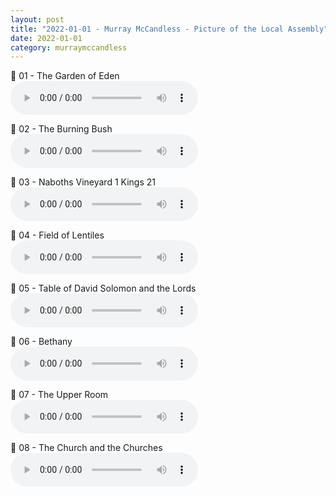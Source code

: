 ```yaml
---
layout: post
title: "2022-01-01 - Murray McCandless - Picture of the Local Assembly"
date: 2022-01-01
category: murraymccandless
---
```


<p>
🎵 01 - The Garden of Eden <br>
<audio controls>
  <source src="https://archive.org/download/murray-mccandless-ministry-messages/2022-01-01%20-%20Murray%20McCandless%20-%20Picture%20of%20the%20Local%20Assembly/Ministry01-MurrayM-Pictures-of-the-Assembly-The-Garden-of-Eden-640x360-1.mp3" type="audio/mpeg">
  Your browser does not support the audio element.
</audio>
</p>
<p>
🎵 02 - The Burning Bush <br>
<audio controls>
  <source src="https://archive.org/download/murray-mccandless-ministry-messages/2022-01-01%20-%20Murray%20McCandless%20-%20Picture%20of%20the%20Local%20Assembly/Ministry02-MurrayM-Pictures-of-the-Assembly-The-Burning-Bush-640x360-1.mp3" type="audio/mpeg">
  Your browser does not support the audio element.
</audio>
</p>
<p>
🎵 03 - Naboths Vineyard 1 Kings 21 <br>
<audio controls>
  <source src="https://archive.org/download/murray-mccandless-ministry-messages/2022-01-01%20-%20Murray%20McCandless%20-%20Picture%20of%20the%20Local%20Assembly/Ministry03-MurrayM-Jan24-Pictures-of-the-Assembly-Naboths-Vineyard-1Kings21-640x360-1.mp3" type="audio/mpeg">
  Your browser does not support the audio element.
</audio>
</p>
<p>
🎵 04 - Field of Lentiles <br>
<audio controls>
  <source src="https://archive.org/download/murray-mccandless-ministry-messages/2022-01-01%20-%20Murray%20McCandless%20-%20Picture%20of%20the%20Local%20Assembly/Ministry04-MurrayM-Jan31-Pictures-of-the-Assembly-Field-of-Lentiles-640x360-1.mp3" type="audio/mpeg">
  Your browser does not support the audio element.
</audio>
</p>
<p>
🎵 05 - Table of David Solomon and the Lords <br>
<audio controls>
  <source src="https://archive.org/download/murray-mccandless-ministry-messages/2022-01-01%20-%20Murray%20McCandless%20-%20Picture%20of%20the%20Local%20Assembly/Ministry05-MurrayM-Feb7-Pictures-of-the-Assembly-Table-of-David-Solomon-and-the-Lords-640x360-1.mp3" type="audio/mpeg">
  Your browser does not support the audio element.
</audio>
</p>
<p>
🎵 06 - Bethany <br>
<audio controls>
  <source src="https://archive.org/download/murray-mccandless-ministry-messages/2022-01-01%20-%20Murray%20McCandless%20-%20Picture%20of%20the%20Local%20Assembly/Ministry06-MurrayM-Pictures-of-the-Assembly-Bethany-640x360-1.mp3" type="audio/mpeg">
  Your browser does not support the audio element.
</audio>
</p>
<p>
🎵 07 - The Upper Room <br>
<audio controls>
  <source src="https://archive.org/download/murray-mccandless-ministry-messages/2022-01-01%20-%20Murray%20McCandless%20-%20Picture%20of%20the%20Local%20Assembly/Ministry07-MurrayM-Pictures-of-the-Assembly-The-Upper-Room-640x360-1.mp3" type="audio/mpeg">
  Your browser does not support the audio element.
</audio>
</p>
<p>
🎵 08 - The Church and the Churches <br>
<audio controls>
  <source src="https://archive.org/download/murray-mccandless-ministry-messages/2022-01-01%20-%20Murray%20McCandless%20-%20Picture%20of%20the%20Local%20Assembly/Ministry08-MurrayM-The-Church-and-the-Churches-Feb28-640x360-1.mp3" type="audio/mpeg">
  Your browser does not support the audio element.
</audio>
</p>
